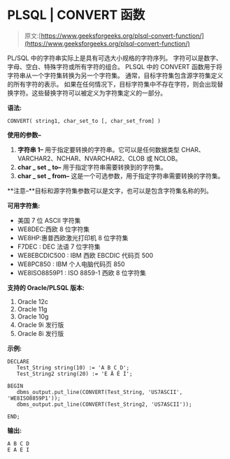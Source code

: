 # PLSQL | CONVERT 函数

> 原文:[https://www.geeksforgeeks.org/plsql-convert-function/](https://www.geeksforgeeks.org/plsql-convert-function/)

PL/SQL 中的字符串实际上是具有可选大小规格的字符序列。
字符可以是数字、字母、空白、特殊字符或所有字符的组合。
PLSQL 中的 CONVERT 函数用于将字符串从一个字符集转换为另一个字符集。
通常，目标字符集包含源字符集定义的所有字符的表示。
如果在任何情况下，目标字符集中不存在字符，则会出现替换字符。这些替换字符可以被定义为字符集定义的一部分。

**语法:**

```
CONVERT( string1, char_set_to [, char_set_from] )
```

**使用的参数–**

1.  **字符串 1–**
    用于指定要转换的字符串。它可以是任何数据类型 CHAR、VARCHAR2、NCHAR、NVARCHAR2、CLOB 或 NCLOB。
2.  **char _ set _ to–**
    用于指定字符串需要转换到的字符集。
3.  **char _ set _ from–**
    这是一个可选参数，用于指定字符串需要转换的字符集。

**注意–**目标和源字符集参数可以是文字，也可以是包含字符集名称的列。

**可用字符集:**

*   美国 7 位 ASCII 字符集
*   WE8DEC:西欧 8 位字符集
*   WE8HP:惠普西欧激光打印机 8 位字符集
*   F7DEC : DEC 法语 7 位字符集
*   WE8EBCDIC500 : IBM 西欧 EBCDIC 代码页 500
*   WE8PC850 : IBM 个人电脑代码页 850
*   WE8ISO8859P1 : ISO 8859-1 西欧 8 位字符集

**支持的 Oracle/PLSQL 版本:**

1.  Oracle 12c
2.  Oracle 11g
3.  Oracle 10g
4.  Oracle 9i 发行版
5.  Oracle 8i 发行版

**示例:**

```
DECLARE 
   Test_String string(10) := 'A B C D';
   Test_String2 string(20) := 'E Ä Ê Í';

BEGIN 
   dbms_output.put_line(CONVERT(Test_String, 'US7ASCII', 'WE8ISO8859P1')); 
   dbms_output.put_line(CONVERT(Test_String2, 'US7ASCII')); 

END;  
```

**输出:**

```
A B C D
E A E I
```